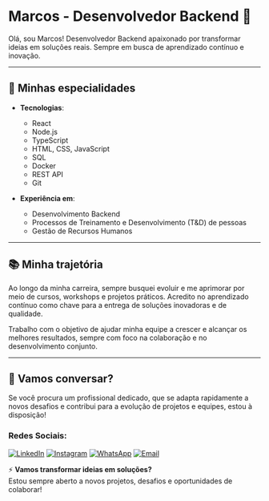 # Marcos - Desenvolvedor Backend 🚀

Olá, sou Marcos! Desenvolvedor Backend apaixonado por transformar ideias em soluções reais. Sempre em busca de aprendizado contínuo e inovação.

---

## 🌟 Minhas especialidades

- **Tecnologias**:  
  - React
  - Node.js
  - TypeScript
  - HTML, CSS, JavaScript
  - SQL
  - Docker
  - REST API
  - Git

- **Experiência em**:  
  - Desenvolvimento Backend
  - Processos de Treinamento e Desenvolvimento (T&D) de pessoas
  - Gestão de Recursos Humanos

---

## 📚 Minha trajetória

Ao longo da minha carreira, sempre busquei evoluir e me aprimorar por meio de cursos, workshops e projetos práticos. Acredito no aprendizado contínuo como chave para a entrega de soluções inovadoras e de qualidade.

Trabalho com o objetivo de ajudar minha equipe a crescer e alcançar os melhores resultados, sempre com foco na colaboração e no desenvolvimento conjunto.

---

## 🤝 Vamos conversar?

Se você procura um profissional dedicado, que se adapta rapidamente a novos desafios e contribui para a evolução de projetos e equipes, estou à disposição!

### Redes Sociais:

[![LinkedIn](https://img.shields.io/badge/LinkedIn-%230077B5?style=for-the-badge&logo=linkedin&logoColor=white)](https://www.linkedin.com/in/marvinisantana)
[![Instagram](https://img.shields.io/badge/Instagram-%23E4405F?style=for-the-badge&logo=instagram&logoColor=white)](https://www.instagram.com/vini.santanx)
[![WhatsApp](https://img.shields.io/badge/WhatsApp-%238B9B36?style=for-the-badge&logo=whatsapp&logoColor=white)](https://wa.me/71985125048)
[![Email](https://img.shields.io/badge/Email-%23D14836?style=for-the-badge&logo=gmail&logoColor=white)](mailto:marcosdev.working@gmail.com)

⚡ **Vamos transformar ideias em soluções?**  
Estou sempre aberto a novos projetos, desafios e oportunidades de colaborar!
